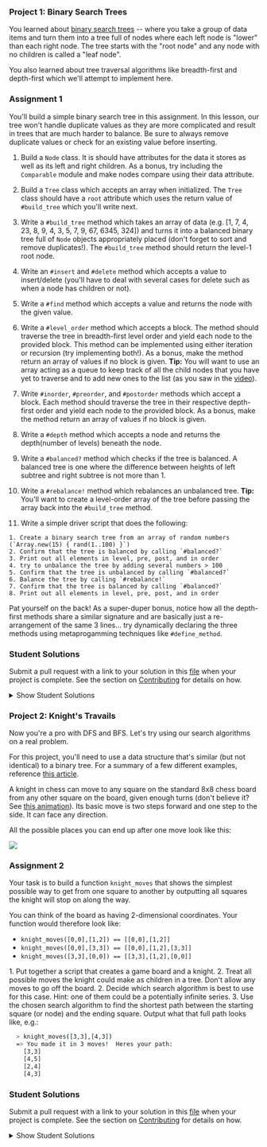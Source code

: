 ### Project 1: Binary Search Trees

You learned about [binary search trees](http://en.wikipedia.org/wiki/Binary_search_tree) -- where you take a group of data items and turn them into a tree full of nodes where each left node is "lower" than each right node.  The tree starts with the "root node" and any node with no children is called a "leaf node".

You also learned about tree traversal algorithms like breadth-first and depth-first which we'll attempt to implement here.

### Assignment 1
You'll build a simple binary search tree in this assignment. In this lesson, our tree won't handle duplicate values as they are more complicated and result in trees that are much harder to balance. Be sure to always remove duplicate values or check for an existing value before inserting.

<div class="lesson-content__panel" markdown="1">

  1. Build a `Node` class.  It is should have attributes for the data it stores as well as its left and right children. As a bonus, try including the `Comparable` module and make nodes compare using their data attribute.

  2. Build a `Tree` class which accepts an array when initialized. The `Tree` class should have a `root` attribute which uses the return value of `#build_tree` which you'll write next.

  3. Write a `#build_tree` method which takes an array of data (e.g. [1, 7, 4, 23, 8, 9, 4, 3, 5, 7, 9, 67, 6345, 324]) and turns it into a balanced binary tree full of `Node` objects appropriately placed (don't forget to sort and remove duplicates!). The `#build_tree` method should return the level-1 root node.

  3. Write an `#insert` and `#delete` method which accepts a value to insert/delete (you'll have to deal with several cases for delete such as when a node has children or not).

  4. Write a `#find` method which accepts a value and returns the node with the given value.

  5. Write a `#level_order` method which accepts a block. The method should traverse the tree in breadth-first level order and yield each node to the provided block. This method can be implemented using either iteration or recursion (try implementing both!). As a bonus, make the method return an array of values if no block is given.
  **Tip:** You will want to use an array acting as a queue to keep track of all the child nodes that you have yet to traverse and to add new ones to the list (as you saw in the [video](https://www.youtube.com/watch?v=86g8jAQug04)).

  6. Write `#inorder`, `#preorder`, and `#postorder` methods which accept a block. Each method should traverse the tree in their respective depth-first order and yield each node to the provided block. As a bonus, make the method return an array of values if no block is given.

  7. Write a `#depth` method which accepts a node and returns the depth(number of levels) beneath the node.

  8. Write a `#balanced?` method which checks if the tree is balanced. A balanced tree is one where the difference between heights of left subtree and right subtree is not more than 1.

  9. Write a `#rebalance!` method which rebalances an unbalanced tree.
  **Tip:** You'll want to create a level-order array of the tree before passing the array back into the `#build_tree` method.

  10. Write a simple driver script that does the following:

    1. Create a binary search tree from an array of random numbers (`Array.new(15) { rand(1..100) }`)
    2. Confirm that the tree is balanced by calling `#balanced?`
    3. Print out all elements in level, pre, post, and in order
    4. try to unbalance the tree by adding several numbers > 100
    5. Confirm that the tree is unbalanced by calling `#balanced?`
    6. Balance the tree by calling `#rebalance!`
    7. Confirm that the tree is balanced by calling `#balanced?`
    8. Print out all elements in level, pre, post, and in order

Pat yourself on the back! As a super-duper bonus, notice how all the depth-first methods share a similar signature and are basically just a re-arrangement of the same 3 lines... try dynamically declaring the three methods using metaprogamming techniques like `#define_method`.
</div>

### Student Solutions
Submit a pull request with a link to your solution in this [file](https://github.com/TheOdinProject/curriculum/blob/master/ruby_programming/computer_science/project_data_structures_algorithms.md) when your project is complete. See the section on [Contributing](http://github.com/TheOdinProject/curriculum/blob/master/contributing.md) for details on how.

<details markdown="block">
  <summary> Show Student Solutions </summary>

* Add your solution below this line!
* [Coding Shawn's Solution](https://github.com/CodingShawn/TOP-Ruby-Binary-Search-Trees)
* [Kfollen93's Solution](https://github.com/Kfollen93/Binary_Search_Trees)
* [Tilda Udufo's Solution](https://github.com/TildaDares/binary_search_tree)
* [BLuu's solution](https://github.com/bryanluu/TOP_ruby/blob/master/data_structures/binary_search_tree.rb)
* [Sam Eff's solution](https://github.com/SamEff/binary_search_tree)
* [Darren's solution](https://github.com/DarrenLo0530/ruby-tests/tree/master/binary_search_tree)
* [irlgabriel's solution](https://github.com/irlgabriel/the-odin-project/tree/master/tree)
* [tenacious-qi's Solution](https://github.com/Tenacious-Qi/binary_search_tree)
* [threeaces' Solution](https://github.com/threeaces/binary_search_tree_ruby_TOP)  
* [andrewjh271's Solution](https://github.com/andrewjh271/binary_search_tree)
* [Brandon Austin's Solution](https://github.com/brandonricharda/Binary-Search-Tree)
* [fillingthemoon's Solution](https://github.com/fillingthemoon/binary-search-trees)
* [rryand's Solution](https://github.com/rryand/ruby_binary_search_tree)
* [Saul-Good-Homie's Solution](https://github.com/Saul-Good-Homie/ruby-building-blocks/tree/master/binary_search)
* [Christian's Solution](https://github.com/rueeazy/ruby-exercises/tree/master/binary_search_tree)
* [YesSeri's Solution](https://github.com/YesSeri/binary_search_tree)
* [Michael K's Solution](https://github.com/a0x77ry/odin/tree/master/ruby-exercises/binary_tree)
* [rlmoser's Solution](https://github.com/rlmoser99/ruby_exercises/tree/master/binary_search_tree)
* [Jose Bohorquez's Solution](https://github.com/Bhrqz/binary_tree_search/blob/master/binary_tree_search.rb)
* [pudu87's Solution](https://github.com/pudu87/binary-search-trees)
* [Philipp's Solution](https://github.com/philipp-mcvity/odin-ruby.binary_search_trees)
* [Olugbade Olalekan's Solution](https://github.com/gbadesimple/binary_tree)
* [leetie's Solution](https://github.com/leetie/Knights_travails)
* [jodokusquack's Solution with Extra Credit](https://github.com/jodokusquack/ruby_binary_search_tree)
* [Billy's Solution](https://github.com/bcoffin9/project_binary_search_trees)
* [Bradley's Solution with Extra Credit](https://github.com/spaceincase/odin-project-exercises/tree/master/binary_search_trees)
* [Run After's Solution](https://github.com/run-after/data_structures-algorithms/blob/master/binary_search_tree.rb)
* [Sher's Solution](https://github.com/sher-s7/binary_search_tree)
* [Lucas Bide's Solution](https://github.com/Lucas-Bide/binary_tree)
* [Nasser Abachi's Solution](https://github.com/abachi/theodinproject/tree/master/building-projects/binary_search_trees)
* [Robin's Solution](https://github.com/CoolGlasses/data_structures_algorithms)
* [Nikolas Broman's Solution](https://github.com/nikolasbroman/binary_search_tree)
* [Ian's Solution](https://github.com/IanMKesler/binary_tree)
* [Andrija Jelenkovic's Solution](https://github.com/Amdrija/ruby-practice)
* [Chris' Solution](https://github.com/CSalois114/project_searching_binary_trees/blob/master/searching_binary_trees.rb)
* [Jose Salvador's Solution](https://github.com/Jsalvadorpp/Ruby-Data-Structures/blob/master/binaryTree.rb)
* [Alain Suarez's Solution](https://gitlab.com/asuar/ruby-binary-search-tree)
* [Jay Burbyga's Solution](https://github.com/Jaybur1/ruby_exercises/blob/master/binary_search/binary_search.rb)
* [BShowen's Solution](https://github.com/BShowen/Linked_list_in_Ruby)
* [George Zhu's Solution](https://github.com/georgezhu11/binary_tree/blob/master/binary_tree.rb)
* [Arilson Souza Solution](https://github.com/arilsonsouza/the_odin_project/blob/master/ruby/project_data_structures_and_algorithms/binary_tree.rb)
* [Vollantre's Solution](https://github.com/vollantre/binary_tree/blob/master/binary_tree.rb)
* [Braxton Lemmon's Solution](https://github.com/braxtonlemmon/binary_trees)
* [Kevin Vuong's Solution](https://github.com/fffear/binary_search_tree)
* [Rudi Boshoff's solution](https://github.com/RudiBoshoff/binary-search-tree/blob/master/binary_tree.rb)
* [Learnsometing's Solution](https://github.com/learnsometing/TOP-ruby-projects/tree/master/computer-science/binary-tree)
* [Chris Wegscheid's solution](https://github.com/cwegscheid08/binary_trees)
* [Simon Tharby's solution](https://github.com/jinjagit/binary_tree)
* [Smetanca52's Solution](https://github.com/Smetanca52/ruby_exercices/blob/master/searching_binary_trees.rb)
* [Mohamed Elattar's Solution](https://github.com/mohamed-elattar/odin-project-data-structures-and-algorithms/blob/master/bst.rb)
* [prw001's Solution](https://github.com/prw001/binary_tree_dfs_bfs)
* [Max Garber's Solution](https://github.com/bubblebooy/miscellaneous-exercises/blob/master/Binary%20Tree.rb)
* [Malaika (Mic) Solution](https://github.com/malaikaMI/Data_structure/blob/master/binary_tree.rb)
* [Nathan Sherburne' Solution](https://github.com/nathansherburne/ruby_practice/tree/master/data_structures/binary_search_tree)
* [Btreims' Solution](https://github.com/btreim/ruby/blob/master/binary_trees.rb)
* [Samuel Masters' Solution](https://github.com/redeyetuning/rb_binary_tree)
* [Demo318's solution](https://github.com/Demo318/ruby_data_structures_and_algorithms/blob/master/searching_binary_trees/binary_tree.rb)
* [Narek's solution](https://github.com/narekokr/binary-search-tree)
* [0zra's solution](https://github.com/0zra/btree)
* [mtizim's solution](https://github.com/mtizim/odin_projects/blob/master/ruby/binarysearch.rb)
* [Ben Deltenre's solution](https://github.com/benjdelt/binary_search_trees)
* [Isil Donmez's solution](https://github.com/isildonmez/data_structures_and_algorithms/tree/master/searching_binary_trees)
* [Bruno Parga's solution](https://github.com/brunoparga/odinproject/blob/master/Ruby/bst.rb)
* [Jmooree30's solution](https://github.com/jmooree30/Data-structures-and-algorithms-.git)
* [Andrew's solution](https://github.com/andrewr224/Data-Structures)
* [Jonathan Yiv's solution](https://github.com/JonathanYiv/binary_tree)
* [justinckim3's solution](https://github.com/justinckim3/searching_binary_trees/blob/master/searching_binary_trees.rb)
* [Kasey Z'S solution](https://github.com/kasey-z/TOP-solutions/blob/master/data%20_structures_and_algorithms/searching_binary_trees/searching_binary_trees.rb)
* [SadieD'S solution](https://github.com/SadieD/data_structures_and_algorithms/blob/master/binary_tree.rb)
* [Clayton Sweetens Solution](https://github.com/cjsweeten101/OdinProjects/tree/master/binary_tree)
* [thisisned's solution](https://github.com/thisisned/binary_search_tree/blob/master/binary_search_tree.rb)
* [Ovsjah Schweinefresser's solution](https://github.com/Ovsjah/basic_data_structures_and_algorithms/blob/master/binary_tree.rb)
* [holdercp's solution](https://github.com/holdercp/searching_binary_trees)
* [jfonz412's solution](https://github.com/jfonz412/computer_science/blob/master/binary_search_tree.rb)
* [xavier solution](https://github.com/nxdf2015/odin-basic-data-structures/blob/master/searching-tree/tree.rb)
* [mindovermiles262's Solution](https://github.com/mindovermiles262/algorithms)
* [Oleh Sliusar's solution](https://github.com/OlehSliusar/binary_tree)
* [theghall's solution](https://github.com/theghall/binary-trees)
* [Nikolay Dyulgerov's solution](https://github.com/NicolayD/ruby-data-structures/blob/master/binary_tree.rb)
* [Raiko's Solution](https://github.com/Cypher0/data_structures_algorithms/tree/master/lib)
* [yilmazgunalp's solution](https://github.com/yilmazgunalp/binarytrees)
* [Ayushka's solution](https://github.com/ayushkamadji/binary_tree_ruby/blob/master/BST.rb)
* [Nicolas Amaya's solution](https://github.com/nicoasp/TOP---Ruby-Data-Structures)
* [nmac's solution](https://github.com/nmacawile/BinaryTrees/blob/master/binarytrees.rb)
* [John Phelps's Solution](https://github.com/jphelps413/odin-ruby/blob/master/data-structures/binary_tree.rb)
* [Jib's Solution](https://github.com/NuclearMachine/OdinTasks/tree/master/Searching_BinaryTrees)
* [Stefan P's solution](https://github.com/spavikevik/bst)
* [Donald's solution](https://github.com/donaldali/odin-ruby/tree/master/project_data_structs_alg/bst)
* [Mazin's solution](https://github.com/muzfuz/CodeLessons/blob/master/binary_search/binary_search.rb)
* [Marina Sergeyeva's solution](https://github.com/imousterian/OdinProject/blob/master/Project2_7_Ruby_DataStructures/binarytree.rb)
* [Tommy Noe's solution](https://github.com/thomasjnoe/bst-practice)
* [Michael Alexander's solution](https://github.com/betweenparentheses/project_data_structures/blob/master/binarytree.rb)
* [Sahil Agarwal's solution](https://github.com/sahilda/the_odin_project/tree/master/data-structures-and-algorithms)
* [Aleksandar's solution](https://github.com/rodic/Odin-Ruby-Projects/blob/master/Projects:%20Basic%20Data%20Structures%20and%20Algorithms/lib/btree.rb)
* [John Quarles' solution](https://github.com/johnwquarles/Ruby-binary-trees-knights-travails/blob/master/binary_tree.rb)
* [Kate McFaul's solution](https://github.com/craftykate/odin-project/blob/master/Chapter_03-Advanced_Ruby/data_structures_and_algorithms/binary_search_tree.rb)
* [Artur Janik's solution](https://github.com/ArturJanik/TOPRuby/blob/master/Project7/BinTree/p1-tree.rb)
* [Jason Matthews' solution](https://github.com/fo0man/project_data_structures/blob/master/BinaryTree.rb)
* [Dominik Stodolny's solution](https://github.com/dstodolny/binary_tree/blob/master/binary_tree.rb)
* [Lara Finnegan's solution](https://github.com/lcf0285/algorithms/blob/master/binary_tree.rb)
* [Frank Peelen's solution](https://github.com/FrankPeelen/Data-Structures-and-Algorithms/blob/master/binary_search_tree.rb)
* [Brann James' solution](https://github.com/brannj/The_Odin_Project/blob/master/basic_data_structs/binary_trees.rb)
* [ll14m4n's solution](https://github.com/ll14m4n/the-odin-project/tree/master/3_Ruby_btree-search)
* [AtActionPark's solution](https://github.com/AtActionPark/odin_basic_data_structure/tree/master/lib)
* [Matias Pan's solution](https://github.com/kriox26/odin_ruby/tree/master/project_data_structures/bst)
* [Alex Chen's solution](https://github.com/Chenzilla/data_structure_practice)
* [Mark Viola's solution](https://github.com/markviola/the-odin-project/tree/master/12-data-structures-and-algorithms/1%20-%20Searching%20Binary%20Trees)
* [Xavier Reid's solution](https://github.com/xreid/data_structures_algorithms/tree/master/binary_tree)
* [Dan Hoying's solution](https://github.com/danhoying/basic_data_structures_and_algorithms/blob/master/searching_binary_trees.rb)
* [PiotrAleksander's solution](https://github.com/PiotrAleksander/Ruby/blob/master/drzewo_binarne.rb)
* [Florian Mainguy's solution](https://github.com/florianmainguy/theodinproject/blob/master/ruby/basic-data-structures-and-algorithms/searching_binary_tree.rb)
* [Sander Schepens's solution](https://github.com/schepens83/theodinproject.com/blob/master/ruby/project12--searching-binary-trees/searching_binary_trees.rb)
* [Noah Prescott's solution](https://github.com/npresco/top/blob/master/basic_data_structures_and_algorithms/binary_search.rb)
* [poctek's solution](https://github.com/poctek/The_Odin_Project/blob/master/Learning/CS/Algorithms/binary_tree.rb)
* [Aviv Levinsky's solution](https://github.com/pugsiman/Ruby_challenges_and_algorithms/blob/master/Searching_Binary_Trees/sbt.rb)
* [Giorgos's solution](https://github.com/vinPopulaire/search_binary_trees)
* [Andrew Park's solution](https://github.com/akpark93/the_odin_project/tree/master/ruby_programming_projects/Data%20Structures)
* [Scott Bobbitt's solution](https://github.com/sco-bo/binary_search_tree)
* [srashidi's solution](https://github.com/srashidi/Data_Structures/blob/master/Node/node.rb)
* [cdouglass's solution](https://github.com/cdouglass/odin-project-exercises/tree/master/ruby/data-structures-and-algorithms/binary_search_trees)
* [James Brooks's solution](https://github.com/jhbrooks/binary-search-tree)
* [Panashe Fundira's solution](https://github.com/munyari/odin/blob/master/learn-ruby/bfs_dfs/Node.rb)
* [Matt Velez's solution](https://github.com/Timecrash/ruby-projects/blob/master/data-structures/binary_tree.rb)
* [Luke Walker's solution](https://github.com/ubershibs/ruby-programming/blob/master/algorithms/binary_search.rb)
* [Miguel Herrera's solution](https://github.com/migueloherrera/projects/blob/master/binary_trees.rb)
* [Max Gallant's solution](https://github.com/mcgalcode/Ruby/tree/master/DataStructures)
* [Ricardo Villegas' solution](https://github.com/claricardo/RubyBuildingBlocks/blob/master/algorithms/binary_search_tree.rb)
* [Jack Wilde's solution](https://github.com/WildeRunner/data_structures_projects)
* [djhart's solution](https://github.com/djhart/binary_search)
* [Fabricio Carrara's solution](https://github.com/fcarrara/ruby_data_structures/blob/master/binary_search_tree.rb)
* [DV's solution](https://github.com/dvislearning/binary_search_tree/blob/master/bst.rb)
* [Earth35's solution](https://github.com/Earth35/binary_tree_search)
* [Stefan (Cyprium)'s solution](https://github.com/dev-cyprium/DataStructures-In-Ruby)
* [Shala Qweghen's solution](https://github.com/ShalaQweghen/basic_data_structure/blob/master/binary_trees.rb)
* [John Connor's solution](https://github.com/jacgitcz/binary_tree)
* [Jean Merlet's solution](https://github.com/jeanmerlet/ruby_misc/blob/master/data_structures/binary_tree.rb)
* [Austin Mason's solution](https://github.com/CouchofTomato/algorithm/blob/master/binary_search_tree.rb)
* [Loris Aranda's solution](https://github.com/LorisProg/ruby-binary_search_tree-knight_travails/blob/master/binary_search_tree.rb)
* [Joanna Takesian's solution](https://github.com/joannatakesian/data-structures/blob/master/binary-tree/binary-tree.rb)
* [Francisco Carlos's solution](https://github.com/fcarlosdev/the_odin_project/tree/master/data_structures/binary_search_tree)
* [at0micred's solution](https://github.com/at0micr3d/data_structure)
* [Clint's solution](https://github.com/tholymap/OdinDataStructures/blob/master/bin_tree.rb)
* [Dylan's solution](https://github.com/resputin/the_odin_project/blob/master/Ruby/data_structures/bintree2.rb)
* [Leonard Soai-Van's solution](https://github.com/leosoaivan/TOP_compsci/blob/master/binary_tree.rb)
* [Dom Goj's solution](https://github.com/booyakuhhsha/linkedLists/commit/a3928f9747d422a49801e27e6d88b0cfc3fb3324)
* [Jerry Gao's solution](https://github.com/blackwright/odin/tree/master/ruby_binary_tree)
* [Sophia Wu's solution](https://github.com/SophiaLWu/project-basic-data-structs-and-algorithms/blob/master/binary_tree.rb)
* [Anthony Vumbaca's solution](https://github.com/tvumbaca/basic_data_structures/blob/master/binary_tree.rb)
* [Braydon Pacheco's solution](https://github.com/pacheeko/data_structures/blob/master/bst.rb)
* [Simon's solution](https://github.com/SimonSomlai/Odin/blob/master/Ruby/data_tree.rb)
* [Kyle Thomson's solution](https://github.com/idynkydnk/binary_trees)
* [Zach Beaird's solution](https://github.com/zbbeaird89/Basic-Data-Structures-and-Algorithms/blob/master/binary_tree.rb)
* [Daniel Varcas's solution](https://github.com/d-zer0/binary_search_trees/blob/master/binary_search_trees.rb)
* [Luján Fernaud's solution](https://github.com/lujanfernaud/ruby-binary-search-tree)
* [Cody Buffaloe's solution](https://github.com/CodyLBuffaloe/Data_Structures)
* [Jason Dancocks's solution](https://github.com/JasonDancocks/Ruby/blob/master/binarysearchtree/binarysearchtree.rb)
* [Jamesredux's solution](https://github.com/Jamesredux/binary_tree)
* [Oliver Curting's solution - with one-line dfs_rec](https://github.com/Curting/searching_binary_trees/blob/master/searching_binary_trees.rb)
* [HSaad's solution](https://github.com/HSaad/data-structure-algorithms/blob/master/binary_tree.rb)
* [Punnadittr's solution](https://github.com/punnadittr/binary_tree/blob/master/binary_tree.rb)
* [Areeba's solution](https://github.com/AREEBAISHTIAQ/binary-tree/blob/master/node.rb)
* [Alex's solution](https://github.com/alexcorremans/binary_search_tree)
* [Tommy's solution](https://github.com/hoangtommy/dataStructures-Algorithms)
* [Emil Dimitrov's solution](https://github.com/imemdm/searching-binary-trees)
* [Leila Alderman's solution](https://github.com/leila-alderman/binary-tree)
* [Martyn Jones' solution](https://github.com/martynj2001/binarytree)
* [Mojotron's solution](https://github.com/mojotron/binary-search-tree)
* [vanny96's Solution](https://github.com/vanny96/binary-trees)
* [Vitaly Osipov's Solution](https://github.com/vi7ali/ruby-practice/blob/master/binary-tree/binary_tree.rb)
* [JamCry's Solution](https://github.com/jamcry/ruby-advanced-exercises/blob/master/binary_search_tree.rb)
* [Rey van den Berg's Solution](https://github.com/Rey810/Data-Structures-and-Algorithms)
* [Alex Krewson's Solution](https://github.com/alexkrewson/data_structures_and_algorithms)
* [Robert Dunbar's Solution](https://github.com/RobertDunbar/ruby-binary-trees)
* [Ben Fowler's Solution](https://github.com/benfowler04/ruby-cs/blob/master/binary_tree.rb)
* [Sergej Jurchenko's Solution](https://github.com/Sergyurch/BinaryTree/blob/master/BinaryTree.rb)
* [Brett Bonnet's Solution](https://github.com/Brett-Bonnet/binary-search-tree)
* [Drew Goddyn's Solution](https://github.com/Drew-Goddyn/binary_search_tree)
* [Toberoni's Solution](https://github.com/toberoni/the_odin_project/tree/master/ruby_programming/binary_search_tree)
* [Bendee's Solution](https://github.com/bendee48/Data-Structures)
* [Jay Conner's Solution](https://github.com/cleve703/data_structures_algorithms/binary_search_tree.rb)
* [guacamobley's Solution](https://github.com/guacamobley/data-structures-and-algorithms/blob/master/binary-search-tree.rb)
* [Robert Suazo's Solution](https://github.com/rsuazo/binary_search_tree/blob/master/binary_search_tree.rb)
* [hyperturing's Solution](https://github.com/hyperturing/data-structures/tree/master/binary_search_tree)
* [Sanyogita's Solution](https://github.com/SanyogitaPandit/RubyProgramming/tree/master/binary_search_tree)
* [Rob Dulabon's Solution](https://github.com/RDulabon/Binary_Search_Tree)
* [Timework's Solution](https://github.com/Timework/search_tree/blob/master/tree.rb)
* [Cinthia's Solution](https://github.com/cinthiagodoi/binary_search_tree)
* [Matt M's Solution](https://github.com/MattMiller1989/Binary-Tree)
* [fussykyloren's Solution](https://github.com/fussykyloren/ruby-data-structures/tree/master/binary-search-tree)
* [Cameron St. Amant's Solution](https://github.com/CameronStAmant/The_Odin_Project/blob/master/Ruby_projects/Data_Structures_and_Algorithms/Binary_tree.rb)
* [mpiriya's Solution](https://github.com/mpiriya/ruby/blob/master/data-structures/binary_search_tree.rb)
* [Sandy's Solution](https://github.com/kuosandys/top-ruby-assignments/blob/master/bst_2.rb)
* [JvPelai's Solution](https://github.com/JvPelai/binary-search-trees)
* [Rémi Borfigat’s Solution](https://github.com/remiborfigat/binary_search_trees)
* [Adam's Solution](https://github.com/abohannon/ruby-sandbox/blob/master/exercises/binary_search_trees.rb)
</details>

### Project 2: Knight's Travails

Now you're a pro with DFS and BFS.  Let's try using our search algorithms on a real problem.

For this project, you'll need to use a data structure that's similar (but not identical) to a binary tree. For a summary of a few different examples, reference [this article](https://www.khanacademy.org/computing/computer-science/algorithms/graph-representation/a/describing-graphs).

A knight in chess can move to any square on the standard 8x8 chess board from any other square on the board, given enough turns (don't believe it?  See [this animation](https://upload.wikimedia.org/wikipedia/commons/thumb/d/da/Knight%27s_tour_anim_2.gif/250px-Knight%27s_tour_anim_2.gif)).  Its basic move is two steps forward and one step to the side.  It can face any direction.

All the possible places you can end up after one move look like this:

<img src="https://i.imgur.com/mHQqH08.gif">

### Assignment 2
Your task is to build a function `knight_moves` that shows the simplest possible way to get from one square to another by outputting all squares the knight will stop on along the way.

You can think of the board as having 2-dimensional coordinates.  Your function would therefore look like:

  * `knight_moves([0,0],[1,2]) == [[0,0],[1,2]]`
  * `knight_moves([0,0],[3,3]) == [[0,0],[1,2],[3,3]]`
  * `knight_moves([3,3],[0,0]) == [[3,3],[1,2],[0,0]]`

<div class="lesson-content__panel" markdown="1">
1. Put together a script that creates a game board and a knight.
2. Treat all possible moves the knight could make as children in a tree.  Don't allow any moves to go off the board.
2. Decide which search algorithm is best to use for this case.  Hint: one of them could be a potentially infinite series.
3. Use the chosen search algorithm to find the shortest path between the starting square (or node) and the ending square.  Output what that full path looks like, e.g.:

~~~bash
  > knight_moves([3,3],[4,3])
  => You made it in 3 moves!  Heres your path:
    [3,3]
    [4,5]
    [2,4]
    [4,3]
~~~
</div>

### Student Solutions
Submit a pull request with a link to your solution in this [file](https://github.com/TheOdinProject/curriculum/blob/master/ruby_programming/computer_science/project_data_structures_algorithms.md) when your project is complete. See the section on [Contributing](http://github.com/TheOdinProject/curriculum/blob/master/contributing.md) for details on how.

<details markdown="block">
  <summary> Show Student Solutions </summary>

* Add your solution below this line!
* [Coding Shawn's Solution](https://github.com/CodingShawn/TOP-Ruby-Knight-Travails)
* [palebluudot's Solution](https://github.com/bryanluu/TOP_ruby/blob/master/data_structures/knight_moves.rb)
* [Brandon Austin's Solution](https://github.com/brandonricharda/Knights-Travails)
* [Tilda Udufo's Solution](https://github.com/TildaDares/knight_travails)
* [tenacious-qi's Solution](https://github.com/Tenacious-Qi/knights_travails)
* [threeaces' Solution](https://github.com/threeaces/knights_travails_ruby/tree/master/knights_travails)  
* [Sam Eff's Solution](https://github.com/SamEff/knights_travails)
* [Darren's Solution](https://github.com/DarrenLo0530/ruby-tests/tree/master/knight_travail)
* [irlgabriel's Solution](https://github.com/irlgabriel/the-odin-project/tree/master/knight-moves)
* [andrewjh271's Solution](https://github.com/andrewjh271/knight_travails)
* [fillingthemoon's Solution](https://github.com/fillingthemoon/knights-travails)
* [Saul-Good-Homie's Solution](https://github.com/Saul-Good-Homie/ruby-building-blocks/tree/master/knight_moves)
* [rryand's Solution](https://github.com/rryand/knight_moves)
* [Christian's Solution](https://github.com/rueeazy/ruby-exercises/tree/master/knights-travails)
* [Jose Bohorquez's Solution](https://github.com/Bhrqz/knight_moves/blob/master/knigth_moves.rb)
* [YesSeri's Solution](https://github.com/YesSeri/knights_travails)
* [Michael K's Solution](https://github.com/a0x77ry/odin/tree/master/ruby-exercises/knights_travails)
* [rlmoser's Solution](https://github.com/rlmoser99/ruby_exercises/tree/master/knights_travails)
* [pudu87's Solution](https://github.com/pudu87/knights-travails)
* [Philipp's Solution](https://github.com/philipp-mcvity/odin-ruby.knight-s_travails)
* [Olugbade Olalekan's Solution](https://github.com/gbadesimple/data-structure_knight_travail)
* [jodokusquack's Solution](https://github.com/jodokusquack/knights_travails)
* [Billy's Solution](https://github.com/bcoffin9/project_springer_travails)
* [proto-dylan's Solution](https://github.com/proto-dylan/knight_moves/blob/master/knight_moves.rb)
* [fossegrim's Solution](https://github.com/olav35/data-structures-and-algorithms/blob/master/knight's_travails.rb)
* [Run After's Solution](https://github.com/run-after/data_structures-algorithms/blob/master/knight_moves.rb)
* [Nasser Abachi's Solution](https://github.com/abachi/theodinproject/tree/master/building-projects/knights_travails)
* [Robin's Solution](https://github.com/CoolGlasses/data_structures_algorithms/blob/master/knights_travails.rb)
* [Nikolas Broman's solution](https://github.com/nikolasbroman/knights_travails)
* [Ian's Solution](https://github.com/IanMKesler/knight-s_travails)
* [Chris' Solution](https://github.com/CSalois114/project_knight_moves/blob/master/knight_moves.rb)
* [JFAldridge's Solution](https://github.com/JFAldridge/knight_moves)
* [Jose Salvador's Solution](https://github.com/Jsalvadorpp/Ruby-Data-Structures/blob/master/KnightsTravails.rb)
* [Alain Suarez's Solution](https://gitlab.com/asuar/ruby-knights-tour)
* [Jay Burbyga's Solution](https://github.com/Jaybur1/ruby_exercises/blob/master/knights_travails/knights_travails.rb)
* [BShowen's Solution](https://github.com/BShowen/Knights_travails)
* [George Zhu's solution](https://github.com/georgezhu11/knight_moves/blob/master/knight_moves.rb)
* [Arilson Souza Solution](https://github.com/arilsonsouza/the_odin_project/blob/master/ruby/project_data_structures_and_algorithms/knight_moves.rb)
* [Vollantre's solution](https://github.com/vollantre/knight_moves)
* [Kevin Vuong's solution](https://github.com/fffear/knight_travails)
* [Braxton Lemmon's solution](https://github.com/braxtonlemmon/knight_moves)
* [Nicolas Espinoza's solution](https://github.com/nicospz/knight-moves/blob/master/knight-moves.rb)
* [Rudi Boshoff's solution](https://github.com/RudiBoshoff/binary-search-tree/blob/master/knight_moves.rb)
* [Learnsometing's Solution](https://github.com/learnsometing/TOP-ruby-projects/tree/master/computer-science/knights-moves)
* [Chris Wegscheid's solution](https://github.com/cwegscheid08/knight_work)
* [Simon Tharby's solution](https://github.com/jinjagit/knight)
* [Mohamed Elattar's Solution](https://github.com/mohamed-elattar/odin-project-data-structures-and-algorithms/blob/master/knight-moves.rb)
* [prw001's Solution](https://github.com/prw001/knight_moves)
* [Max Garber's Solution](https://github.com/bubblebooy/miscellaneous-exercises/blob/master/chess.rb)
* [Malaika (Mic) Solution](https://github.com/malaikaMI/Kinghts_trevail/blob/master/kt.rb)
* [Btreims' Solution](https://github.com/btreim/ruby/blob/master/knight_moves.rb)
* [Samuel Masters' Solution](https://github.com/redeyetuning/rb_knights_travails)
* [Demo318's solution](https://github.com/Demo318/ruby_data_structures_and_algorithms/tree/master/knights_travails)
* [Javier Machin's solution](https://github.com/Javier-Machin/Knight_Travails/blob/master/Knight_travails.rb)
* [0zra's solution](https://github.com/0zra/knight)
* [mtizim's solution](https://github.com/mtizim/odin_projects/blob/master/ruby/chessknight.rb)
* [Ben Deltenre's solution](https://github.com/benjdelt/knights_travails)
* [Isil Donmez's solution](https://github.com/isildonmez/data_structures_and_algorithms/tree/master/knights_project)
* [Bruno Parga's solution](https://github.com/brunoparga/odinproject/blob/master/Ruby/knight_joint.rb)
* [Jmooree30's solution](https://github.com/jmooree30/Knights_Travels.git)
* [Andrew's solution](https://github.com/andrewr224/Knight-s-Travails)
* [Jonathan Yiv's solution](https://github.com/JonathanYiv/knights_travails)
* [justinckim3's solution](https://github.com/justinckim3/knights_travails/blob/master/knights_travails.rb)
* [Kasey Z's solution](https://github.com/kasey-z/TOP-solutions/blob/master/data%20_structures_and_algorithms/knights_travails/knight_moves.rb)
* [Dallaire's solution](https://github.com/Dallaire/knights_travails)
* [SadieD's solution](https://github.com/SadieD/data_structures_and_algorithms/blob/master/knights_travails.rb)
* [Adsy430's Solution](https://github.com/adampal/knight_moves)
* [Clayton Sweeten's Solution](https://github.com/cjsweeten101/OdinProjects/blob/master/knights_travails/travail.rb)
* [thisisned's solution](https://github.com/thisisned/knights_travails/blob/master/knights_travails.rb)
* [Ovsjah Schweinefresser's solution](https://github.com/Ovsjah/basic_data_structures_and_algorithms/blob/master/knight_moves.rb)
* [holdercp's solution](https://github.com/holdercp/knights-travails)
* [jfonz412's solution](https://github.com/jfonz412/computer_science/blob/master/knight/lib/knight.rb)
* [xavier solution](https://github.com/nxdf2015/odin-basic-data-structures/tree/master/knight)
* [mindovermiles262's Solution](https://github.com/mindovermiles262/knight-travails)
* [Oleh Sliusar's solution](https://github.com/OlehSliusar/knights_travails)
* [Nikolay Dyulgerov's solution](https://github.com/NicolayD/ruby-data-structures/blob/master/knights_travails.rb)
* [theghall's solution](https://github.com/theghall/knights-travails)
* [Raiko's Solution](https://github.com/Cypher0/data_structures_algorithms)
* [yilmazgunalp's solution](https://github.com/yilmazgunalp/knight_moves)
* [Ayushka's solution](https://github.com/ayushkamadji/knights_travails_ruby)
* [Nicolas Amaya's solution](https://github.com/nicoasp/TOP---Ruby-Data-Structures)
* [nmac's solution](https://github.com/nmacawile/KnightsTravails/blob/master/knight.rb)
* [Stefan P's solution](https://github.com/spavikevik/knight_travails)
* [Leonard Soai-van's solution](https://github.com/leosoaivan/TOP_compsci)
* [Donald's solution](https://github.com/donaldali/odin-ruby/tree/master/project_data_structs_alg/knights_travails)
* [Marina Sergeyeva's solution](https://github.com/imousterian/OdinProject/blob/master/Project2_7_Ruby_DataStructures/knight.rb)
* [Tommy Noe's solution](https://github.com/thomasjnoe/knight-moves)
* [Michael Alexander's solution](https://github.com/betweenparentheses/project_data_structures/blob/master/knightstravails.rb)
* [Sahil Agarwal's solution](https://github.com/sahilda/the_odin_project/tree/master/data-structures-and-algorithms)
* [Sergio Ribeiro's solution](https://github.com/serg1o/Data_Structures/blob/master/knight.rb)
* [Aleksandar's solution](https://github.com/rodic/Odin-Ruby-Projects/blob/master/Projects:%20Basic%20Data%20Structures%20and%20Algorithms/lib/knight.rb)
* [John Quarles' solution](https://github.com/johnwquarles/Ruby-binary-trees-knights-travails/blob/master/knight.rb)
* [Kate McFaul's solution](https://github.com/craftykate/odin-project/blob/master/Chapter_03-Advanced_Ruby/data_structures_and_algorithms/knight_moves.rb)
* [Artur Janik's solution](https://github.com/ArturJanik/TOPRuby/blob/master/Project7/KnightsTravails/p2-knight.rb)
* [Jason Matthews' solution](https://github.com/fo0man/project_data_structures/blob/master/knight_travails.rb)
* [Dominik Stodolny's solution](https://github.com/dstodolny/knight_moves/blob/master/knight_moves.rb)
* [Lara Finnegan's solution](https://github.com/lcf0285/algorithms/blob/master/knights_travails.rb)
* [Frank Peelen's solution](https://github.com/FrankPeelen/Data-Structures-and-Algorithms/blob/master/knight_moves.rb)
* [Brann James' solution](https://github.com/brannj/The_Odin_Project/blob/master/basic_data_structs/knight_travails.rb)
* [ll14m4n's solution](https://github.com/ll14m4n/the-odin-project/tree/master/3_Ruby_khight-moves)
* [AtActionPark's solution](https://github.com/AtActionPark/odin_basic_data_structure/blob/master/knight_moves.rb)
* [Matias Pan's Solution](https://github.com/kriox26/odin_ruby/tree/master/project_data_structures/knight_moves)
* [Alex Chen's Solution](https://github.com/Chenzilla/data_structure_practice)
* [Mark Viola's Solution](https://github.com/markviola/the-odin-project/tree/master/12-data-structures-and-algorithms/2%20-%20Knights%20Travail)
* [Xavier Reid's Solution](https://github.com/xreid/data_structures_algorithms/blob/master/knights_travails/knight.rb)
* [Dan Hoying's Solution](https://github.com/danhoying/basic_data_structures_and_algorithms/blob/master/knights_travails.rb)
* [PiotrAleksander's Solution](https://github.com/PiotrAleksander/Ruby/blob/master/goniec.rb)
* [Florian Mainguy's Solution](https://github.com/florianmainguy/theodinproject/blob/master/ruby/basic-data-structures-and-algorithms/knight.rb)
* [Sander Schepens's Solution](https://github.com/schepens83/theodinproject.com/blob/master/ruby/project13--knights-travails/knights_travails.rb)
* [Noah Prescott's Solution](https://github.com/npresco/top/blob/master/basic_data_structures_and_algorithms/knight_moves.rb)
* [Alex Tsiras' Solution](https://github.com/arialblack14/binary_trees/blob/master/knight.rb)
* [Giorgos's Solution](https://github.com/vinPopulaire/knights_travails)
* [Scott Bobbitt's Solution](https://github.com/sco-bo/knights_travails)(w/help from John Quarles' blog post)
* [srashidi's Solution](https://github.com/srashidi/Data_Structures/blob/master/Knights_Travails/knight_moves.rb)
* [cdouglass's Solution](https://github.com/cdouglass/odin-project-exercises/tree/master/ruby/data-structures-and-algorithms/knights_travails)
* [James Brooks's Solution](https://github.com/jhbrooks/knight-moves)
* [Panashe Fundira's Solution](https://github.com/munyari/odin/blob/master/learn-ruby/bfs_dfs/knight_shortest_path.rb)
* [Matt Velez's Solution](https://github.com/Timecrash/ruby-projects/blob/master/data-structures/knight_traversal.rb)
* [Luke Walker's Solution](https://github.com/ubershibs/ruby-programming/blob/master/algorithms/knight_moves.rb)
* [Miguel Herrera's Solution](https://github.com/migueloherrera/projects/blob/master/knights_travails.rb)
* [Tomasz Kula's Solution](https://github.com/zetsnotdead/Knights-Travails) including visual representation of the steps
* [Max Gallant's Solution](https://github.com/mcgalcode/Ruby/tree/master/DataStructures)
* [Ricardo Villegas' Solution](https://github.com/claricardo/RubyBuildingBlocks/blob/master/algorithms/knight_moves.rb)
* [Jack Wilde's Solution](https://github.com/WildeRunner/data_structures_projects)
* [djhart's Solution](https://github.com/djhart/knight_path)
* [Fabricio Carrara's Solution](https://github.com/fcarrara/ruby_data_structures/tree/master/knight_moves)
* [Earth35's Solution](https://github.com/Earth35/knight_moves)
* [DV's Solution](https://github.com/dvislearning/knight_travels/blob/master/knight_travels.rb)
* [Shala Qweghen's Solution](https://github.com/ShalaQweghen/basic_data_structure/blob/master/knight_moves.rb)
* [John Connor's Solution](https://github.com/jacgitcz/knight_moves)\
* [Jean Merlet's Solution](https://github.com/jeanmerlet/ruby_games/blob/master/chess/knight_movement.rb)
* [Jiazhi Guo's Solution](https://github.com/jerrykuo7727/knights_travails)
* [Austin Mason's Solution](https://github.com/CouchofTomato/algorithm/blob/master/knights_travails.rb)
* [Loris Aranda's Solution](https://github.com/LorisProg/ruby-binary_search_tree-knight_travails/blob/master/knight_moves.rb)
* [Francisco Carlos's Solution](https://github.com/fcarlosdev/the_odin_project/tree/master/data_structures/knight_travails)
* [at0micred's Solution](https://github.com/at0micr3d/data_structure)
* [Clint's Solution](https://github.com/tholymap/OdinDataStructures/blob/master/knight_moves.rb)
* [Dylan's Solution](https://github.com/resputin/the_odin_project/blob/master/Ruby/data_structures/knight.rb)
* [David Chapman's solution](https://github.com/davidchappy/odin_training_projects/tree/master/knights_travails)
* [Dom Goj's Solution](https://github.com/booyakuhhsha/linkedLists/blob/master/knight2.rb)
* [Jerry Gao's Solution](https://github.com/blackwright/odin/tree/master/ruby_knights_travails)
* [Sophia Wu's Solution](https://github.com/SophiaLWu/project-basic-data-structs-and-algorithms/blob/master/knights_travails.rb)
* [Anthony Vumbaca's Solution](https://github.com/tvumbaca/basic_data_structures/blob/master/knights_travails.rb)
* [Braydon Pacheco's Solution](https://github.com/pacheeko/data_structures/blob/master/knights_travails.rb)
* [Simon's Solution](https://github.com/SimonSomlai/Odin/tree/master/Ruby/knight_travails)
* [Kyle Thomson's Solution](https://github.com/idynkydnk/knight_moves)
* [Zach Beaird's Solution](https://github.com/zbbeaird89/Basic-Data-Structures-and-Algorithms/blob/master/knight.rb)
* [Luján Fernaud's Solution](https://github.com/lujanfernaud/ruby-knights-travails)
* [Cody Buffaloe's Solution](https://github.com/CodyLBuffaloe/Knights_Travails)
* [Jonathan Marks' Solution](https://github.com/johnjmarks4/knights_travails)
* [Jamesredux's Solution](https://github.com/Jamesredux/knight_moves)
* [Oliver Curting's Solution](https://github.com/Curting/knights_travails)
* [HSaad's Solution](https://github.com/HSaad/data-structure-algorithms/blob/master/knights_travails.rb)
* [Punnadittr's Solution](https://github.com/punnadittr/knight_traversal/blob/master/knight.rb)
* [Akash's Solution](https://github.com/Akash-sopho/knights_travels)
* [Areeba's Solution](https://github.com/AREEBAISHTIAQ/knight-travails/blob/master/knight-travails.rb)
* [Alex's Solution](https://github.com/alexcorremans/knight)
* [Emil Dimitrov's Solution](https://github.com/imemdm/knight-moves)
* [Leila Alderman's Solution](https://github.com/leila-alderman/knight_moves)
* [Martyn Jones' Solution](https://github.com/martynj2001/binarytree)
* [Mojotron's Solution](https://github.com/mojotron/graph_with_knights_travails)
* [vanny96's Solution](https://github.com/vanny96/binary-trees)
* [Vitaly Osipov's Solution](https://github.com/vi7ali/ruby-practice/blob/master/binary-tree/knight_moves.rb)
* [Alex Krewson's Solution](https://github.com/alexkrewson/data_structures_and_algorithms)
* [Rey van den Berg's Solution](https://github.com/Rey810/Data-Structures-and-Algorithms/tree/master/Knights%20Travails)
* [Robert Dunbar's Solution](https://github.com/RobertDunbar/ruby-binary-trees/blob/master/knight.rb)
* [Gareth Woodman's Solution](https://github.com/GarethWoodman/knights_travails/blob/master/knights_travails.rb)
* [Ben Fowler's Solution](https://github.com/benfowler04/ruby-cs/blob/master/knight_moves.rb)
* [Sergej Jurchenko's Solution](https://github.com/Sergyurch/knight_moves/blob/master/knight_moves.rb)
* [Brett Bonnet's Solution](https://github.com/Brett-Bonnet/knight-moves)
* [Husseinhewehii's Solution](https://github.com/Husseinhewehii/Knight_Moves)
* [Toberoni's Solution](https://github.com/toberoni/the_odin_project/tree/master/ruby_programming/knights_travails)
* [Bendee's Solution](https://github.com/bendee48/Data-Structures/blob/master/knight_moves.rb)
* [Jay Conner's Solution](https://github.com/cleve703/data_structures_algorithms/knights_travails.rb)
* [guacamobley's Solution](https://github.com/guacamobley/data-structures-and-algorithms/blob/master/knights-travails.rb)
* [unheavenlycreature's Solution](https://github.com/unheavenlycreature/ds_and_algos/blob/master/knights_moves.rb)
* [Robert Suazo's Solution](https://github.com/rsuazo/knights_travails/blob/master/main.rb)
* [hyperturing's Solution](https://github.com/hyperturing/data-structures/tree/master/knight_moves)
* [Sanyogita's Solution](https://github.com/SanyogitaPandit/RubyProgramming/tree/master/knight_moves)
* [Timework's Solution](https://github.com/Timework/knight/blob/master/knight.rb)
* [Rob Dulabon's Solution](https://github.com/RDulabon/Knight_Travails)
* [fussykyloren's Solution](https://github.com/fussykyloren/ruby-data-structures/tree/master/knights-travail)
* [Cameron St. Amant's Solution](https://github.com/CameronStAmant/The_Odin_Project/blob/master/Ruby_projects/Data_Structures_and_Algorithms/Knights_travail.rb)
* [mpiriya's Solution](https://github.com/mpiriya/ruby/blob/master/data-structures/knight_moves.rb)
* [Sandy's Solution](https://github.com/kuosandys/top-ruby-assignments/blob/master/knight.rb)
* [Brent's Solution](https://github.com/brentcam250/knight_moves)
* [Rémi Borfigat’s Solution](https://github.com/remiborfigat/knight_travails)

</details>
